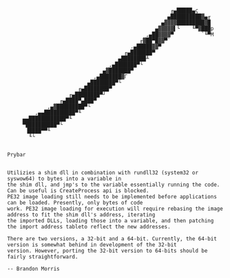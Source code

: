                                                                               

                                                         ╓▄█████▄ç              
                                                        ▄██████████▓▄╓          
                                                      ▄▓▓▓▓█████████▓█          
                                                    ▄▓▓▓▓▓▌└    ╙▀▓███p         
                                                 ,▄██▓▓▓▓▀         `╙▀M         
                                               ╓▓██▀█▓▓▀`                       
                                            .▄█████▓▓▀                          
                                          ╓▄███████▀                            
                                        ▄████████╨                              
                                     ,▄███████▀└                                
                                   ▄▓███████▀                                   
                                ,▄███████▓Γ                                     
                              ▄████████▀└                                       
                           ╓▄████████▀                                          
                        ╓▄████████▀┘                                            
                     ╓▄████▀▄███▀                                               
                 ,▄▓█████████▀└                                                 
             ,▄▄██████████▀╙                                                    
         ▄▄████████████▀╙                                                       
         ▀██████████▀└                                                          
          ▐████▀▀╙                                                              
           ╙└                                                        


	Prybar


	Utilizies a shim dll in combination with rundll32 (system32 or syswow64) to bytes into a variable in
	the shim dll, and jmp's to the variable essentially running the code. Can be useful is CreateProcess api is blocked.
	PE32 image loading still needs to be implemented before applications can be loaded. Presently, only bytes of code
	work. PE32 image loading for execution will require rebasing the image address to fit the shim dll's address, iterating
	the imported DLLs, loading those into a variable, and then patching the import address tableto reflect the new addresses.

	There are two versions, a 32-bit and a 64-bit. Currently, the 64-bit version is somewhat behind in development of the 32-bit
	version. However, porting the 32-bit version to 64-bits should be fairly straightforward.

	-- Brandon Morris
